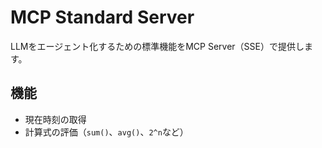 # MCP Standard Server

LLMをエージェント化するための標準機能をMCP Server（SSE）で提供します。


## 機能

- 現在時刻の取得
- 計算式の評価（`sum()`、`avg()`、`2^n`など）